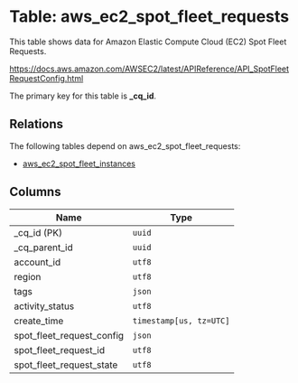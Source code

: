 # Table: aws_ec2_spot_fleet_requests

This table shows data for Amazon Elastic Compute Cloud (EC2) Spot Fleet Requests.

https://docs.aws.amazon.com/AWSEC2/latest/APIReference/API_SpotFleetRequestConfig.html

The primary key for this table is **_cq_id**.

## Relations

The following tables depend on aws_ec2_spot_fleet_requests:
  - [aws_ec2_spot_fleet_instances](aws_ec2_spot_fleet_instances.md)

## Columns

| Name          | Type          |
| ------------- | ------------- |
|_cq_id (PK)|`uuid`|
|_cq_parent_id|`uuid`|
|account_id|`utf8`|
|region|`utf8`|
|tags|`json`|
|activity_status|`utf8`|
|create_time|`timestamp[us, tz=UTC]`|
|spot_fleet_request_config|`json`|
|spot_fleet_request_id|`utf8`|
|spot_fleet_request_state|`utf8`|